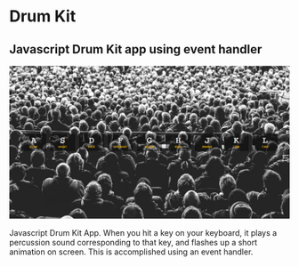 # Drum Kit

## Javascript Drum Kit app using event handler

![screenshot](image/drum.png)

<p>Javascript Drum Kit App.  When you hit a key on your keyboard, it plays a percussion sound corresponding to that key, and flashes up a short animation on screen.  This is accomplished using an event handler.</p>